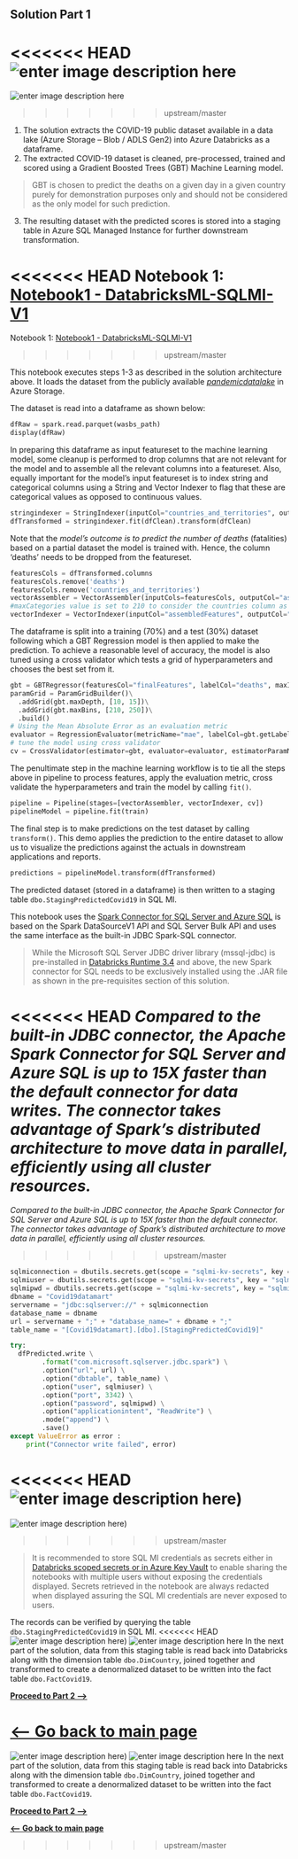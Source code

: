 ## Solution Part 1
<<<<<<< HEAD
![enter image description here](media/Solution%20Architecture%20Numbered%20.jpg)
=======
![enter image description here](https://github.com/mokabiru/databricks-azuresql-samples/raw/master/Spark_SQL_Connector/AzureSQLMI/media/Solution%20Architecture%20Numbered%20.jpg)
>>>>>>> upstream/master

1. The solution extracts the COVID-19 public dataset available in a data lake (Azure Storage – Blob / ADLS Gen2) into Azure Databricks as a dataframe.
2. The extracted COVID-19 dataset is cleaned, pre-processed, trained and scored using a Gradient Boosted Trees (GBT) Machine Learning model.
> GBT is chosen to predict the deaths on a given day in a given country
> purely for demonstration purposes only and should not be considered as
> the only model for such prediction.
3. The resulting dataset with the predicted scores is stored into a staging table in Azure SQL Managed Instance for further downstream transformation.

<<<<<<< HEAD
Notebook 1: [Notebook1 - DatabricksML-SQLMI-V1](DatabricksNotebooks/Notebook1%20-%20DatabricksML-SQLMI-V1.ipynb)
=======
Notebook 1: [Notebook1 - DatabricksML-SQLMI-V1](https://github.com/mokabiru/databricks-azuresql-samples/blob/master/Spark_SQL_Connector/AzureSQLMI/DatabricksNotebooks/Notebook1%20-%20DatabricksML-SQLMI-V1.ipynb)
>>>>>>> upstream/master

This notebook executes steps 1-3 as described in the solution architecture above. It loads the dataset from the publicly available _[pandemicdatalake](https://azure.microsoft.com/en-au/services/open-datasets/catalog/ecdc-covid-19-cases/)_ in Azure Storage.

The dataset is read into a dataframe as shown below:
```python
dfRaw = spark.read.parquet(wasbs_path)
display(dfRaw)
```
In preparing this dataframe as input featureset to the machine learning model, some cleanup is performed to drop columns that are not relevant for the model and to assemble all the relevant columns into a featureset. Also, equally important for the model’s input featureset is to index string and categorical columns using a String and Vector Indexer to flag that these are categorical values as opposed to continuous values.
```python
stringindexer = StringIndexer(inputCol="countries_and_territories", outputCol="countries_index")
dfTransformed = stringindexer.fit(dfClean).transform(dfClean)
```
Note that the *model’s outcome is to predict the number of deaths* (fatalities) based on a partial dataset the model is trained with. Hence, the column ‘deaths’ needs to be dropped from the featureset.
```python
featuresCols = dfTransformed.columns
featuresCols.remove('deaths')
featuresCols.remove('countries_and_territories')
vectorAssembler = VectorAssembler(inputCols=featuresCols, outputCol="assembledFeatures", handleInvalid="skip")
#maxCategories value is set to 210 to consider the countries column as a category (there are roughly 210 countries in the dataset)
vectorIndexer = VectorIndexer(inputCol="assembledFeatures", outputCol="finalFeatures", maxCategories=210)
```
The dataframe is split into a training (70%) and a test (30%) dataset following which a GBT Regression model is then applied to make the prediction. To achieve a reasonable level of accuracy, the model is also tuned using a cross validator which tests a grid of hyperparameters and chooses the best set from it.
```python
gbt = GBTRegressor(featuresCol="finalFeatures", labelCol="deaths", maxIter=10)
paramGrid = ParamGridBuilder()\
  .addGrid(gbt.maxDepth, [10, 15])\
  .addGrid(gbt.maxBins, [210, 250])\
  .build()
# Using the Mean Absolute Error as an evaluation metric
evaluator = RegressionEvaluator(metricName="mae", labelCol=gbt.getLabelCol(), predictionCol=gbt.getPredictionCol())
# tune the model using cross validator
cv = CrossValidator(estimator=gbt, evaluator=evaluator, estimatorParamMaps=paramGrid)
```
The penultimate step in the machine learning workflow is to tie all the steps above in pipeline to process features, apply the evaluation metric, cross validate the hyperparameters and train the model by calling `fit()`.
```python
pipeline = Pipeline(stages=[vectorAssembler, vectorIndexer, cv])
pipelineModel = pipeline.fit(train)
```
The final step is to make predictions on the test dataset by calling `transform()`. This demo applies the prediction to the entire dataset to allow us to visualize the predictions against the actuals in downstream applications and reports.
```python
predictions = pipelineModel.transform(dfTransformed)
```
The predicted dataset (stored in a dataframe) is then written to a staging table `dbo.StagingPredictedCovid19` in SQL MI.<BR>

This notebook uses the [Spark Connector for SQL Server and Azure SQL](https://cloudblogs.microsoft.com/sqlserver/2020/06/22/apache-spark-connector-for-sql-server-and-azure-sql-is-now-open-source/)  is based on the Spark DataSourceV1 API and SQL Server Bulk API and  uses the same interface as the built-in JDBC Spark-SQL connector.

> While the Microsoft SQL Server JDBC driver library (mssql-jdbc) is pre-installed in [Databricks Runtime 3.4](https://docs.microsoft.com/en-us/azure/databricks/release-notes/runtime/3.4#pre-installed-java-and-scala-libraries-scala-210-cluster-version) and above, the new Spark connector for SQL needs to be exclusively installed using the .JAR file as shown in the pre-requisites section of this solution.

<<<<<<< HEAD
*Compared to the built-in JDBC connector, the Apache Spark Connector for SQL Server and Azure SQL is up to 15X faster than the default connector for data writes. The connector takes advantage of Spark’s distributed architecture to move data in parallel, efficiently using all cluster resources.*
=======
*Compared to the built-in JDBC connector, the Apache Spark Connector for SQL Server and Azure SQL is up to 15X faster than the default connector. The connector takes advantage of Spark’s distributed architecture to move data in parallel, efficiently using all cluster resources.*
>>>>>>> upstream/master
```python
sqlmiconnection = dbutils.secrets.get(scope = "sqlmi-kv-secrets", key = "sqlmiconn")
sqlmiuser = dbutils.secrets.get(scope = "sqlmi-kv-secrets", key = "sqlmiuser")
sqlmipwd = dbutils.secrets.get(scope = "sqlmi-kv-secrets", key = "sqlmipwd")
dbname = "Covid19datamart"
servername = "jdbc:sqlserver://" + sqlmiconnection
database_name = dbname
url = servername + ";" + "database_name=" + dbname + ";"
table_name = "[Covid19datamart].[dbo].[StagingPredictedCovid19]"

try:
  dfPredicted.write \
        .format("com.microsoft.sqlserver.jdbc.spark") \
        .option("url", url) \
        .option("dbtable", table_name) \
        .option("user", sqlmiuser) \
        .option("port", 3342) \
        .option("password", sqlmipwd) \
        .option("applicationintent", "ReadWrite") \
        .mode("append") \
        .save()
except ValueError as error :
    print("Connector write failed", error)
```

<<<<<<< HEAD
![enter image description here](media/notebook1-writetoMI.png))
=======
![enter image description here](https://github.com/mokabiru/databricks-azuresql-samples/raw/master/Spark_SQL_Connector/AzureSQLMI/media/notebook1-writetoMI.png))
>>>>>>> upstream/master

> It is recommended to store SQL MI credentials as secrets either in [Databricks scoped secrets or in Azure Key Vault](https://docs.microsoft.com/en-us/azure/databricks/security/secrets/secret-scopes) to enable sharing the notebooks with multiple users without exposing the credentials displayed. Secrets retrieved in the notebook are always redacted when displayed assuring the SQL MI credentials are
> never exposed to users.

The records can be verified by querying the table `dbo.StagingPredictedCovid19` in SQL MI.
<<<<<<< HEAD
![enter image description here](media/SQLMInotebook1screenshot.png))
![enter image description here](media/stagingtableresults.png)
In the next part of the solution, data from this staging table is read back into Databricks along with the dimension table `dbo.DimCountry`, joined together and transformed to create a denormalized dataset to be written into the fact table `dbo.FactCovid19`.

[**Proceed to Part 2 -->**](Part2_README.md)

[**<-- Go back to main page**](README.md)
=======
![enter image description here](https://github.com/mokabiru/databricks-azuresql-samples/raw/master/Spark_SQL_Connector/AzureSQLMI/media/SQLMInotebook1screenshot.png))
![enter image description here](https://github.com/mokabiru/databricks-azuresql-samples/raw/master/Spark_SQL_Connector/AzureSQLMI/media/stagingtableresults.png)
In the next part of the solution, data from this staging table is read back into Databricks along with the dimension table `dbo.DimCountry`, joined together and transformed to create a denormalized dataset to be written into the fact table `dbo.FactCovid19`.

[**Proceed to Part 2 -->**](https://github.com/mokabiru/databricks-azuresql-samples/blob/master/Spark_SQL_Connector/AzureSQLMI/Part2_README.md)

[**<-- Go back to main page**](https://github.com/mokabiru/databricks-azuresql-samples/tree/master/Spark_SQL_Connector/AzureSQLMI)
>>>>>>> upstream/master
